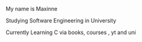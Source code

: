 My name is Maxinne

Studying Software Engineering in University

Currently Learning C via books, courses , yt and uni
